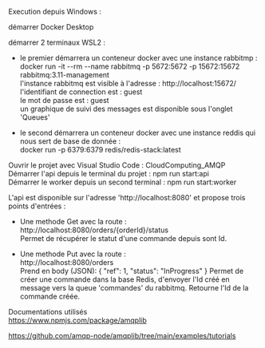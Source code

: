 Execution depuis Windows :

démarrer Docker Desktop

démarrer 2 terminaux WSL2 : 
  - le premier démarrera un conteneur docker avec une instance rabbitmp :  
    docker run -it --rm --name rabbitmq -p  5672:5672 -p 15672:15672 rabbitmq:3.11-management  
      l'instance rabbitmq est visible à l'adresse : http://localhost:15672/   
      l'identifiant de connection est : guest  
      le mot de passe est             : guest  
      un graphique de suivi des messages est disponible sous l'onglet 'Queues'  

  - le second démarrera un conteneur docker avec une instance reddis qui nous sert de base de donnée :     
    docker run -p 6379:6379 redis/redis-stack:latest  

Ouvrir le projet avec Visual Studio Code : CloudComputing_AMQP  
Démarrer l'api depuis le terminal du projet : npm run start:api  
Démarrer le worker depuis un second terminal : npm run start:worker  
  
L'api est disponible sur l'adresse 'http://localhost:8080' et propose trois points d'entrées :   
  - Une methode Get avec la route : http://localhost:8080/orders/{orderId}/status  
	Permet de récupérer le statut d'une commande depuis sont Id.

  - Une methode Put avec la route :   
  http://localhost:8080/orders  
      Prend en body (JSON): 
      {
          "ref": 1,
          "status": "InProgress"
      }
      Permet de créer une commande dans la base Redis, d'envoyer l'Id créé en message vers la queue 'commandes' du rabbitmq.
      Retourne l'Id de la commande créée.


Documentations utilisés  
https://www.npmjs.com/package/amqplib  

https://github.com/amqp-node/amqplib/tree/main/examples/tutorials                  